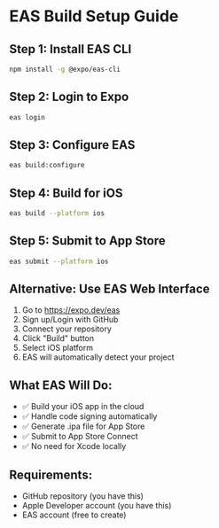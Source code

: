 # EAS Build Setup Guide

## Step 1: Install EAS CLI
```bash
npm install -g @expo/eas-cli
```

## Step 2: Login to Expo
```bash
eas login
```

## Step 3: Configure EAS
```bash
eas build:configure
```

## Step 4: Build for iOS
```bash
eas build --platform ios
```

## Step 5: Submit to App Store
```bash
eas submit --platform ios
```

## Alternative: Use EAS Web Interface

1. Go to https://expo.dev/eas
2. Sign up/Login with GitHub
3. Connect your repository
4. Click "Build" button
5. Select iOS platform
6. EAS will automatically detect your project

## What EAS Will Do:

- ✅ Build your iOS app in the cloud
- ✅ Handle code signing automatically
- ✅ Generate .ipa file for App Store
- ✅ Submit to App Store Connect
- ✅ No need for Xcode locally

## Requirements:

- GitHub repository (you have this)
- Apple Developer account (you have this)
- EAS account (free to create)

